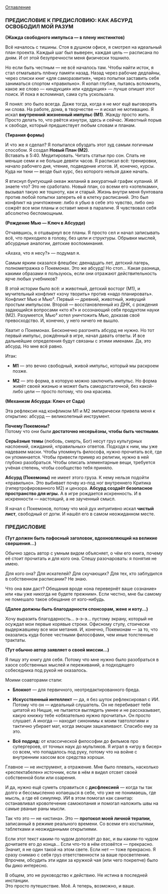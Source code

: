 [Оглавление](../readme.md)

### **ПРЕДИСЛОВИЕ К ПРЕДИСЛОВИЮ: КАК АБСУРД ОСВОБОДИЛ МОЙ РАЗУМ**

**(Жажда свободного импульса — в плену инстинктов)**

Всё началось с тишины. Стоя в душном офисе, я смотрел на идеальный план проекта. Каждый шаг был выверен, каждая цель — расписана по дням. И от этой безупречности меня физически тошнило.

Но если быть честным — не всё началось там. Чтобы найти исток, я стал отматывать плёнку памяти назад. Назад через рабочие дедлайны, через списки книг «для саморазвития», через попытки заставить себя заниматься спортом «правильно». Я копал глубже, пытаясь вспомнить, какое же слово — «индукция» или «дедукция» — лучше опишет этот поиск. И пока я вспоминал, сама суть ускользала.

Я понял: это было всегда. Даже тогда, когда я не мог ещё выговорить ни слова. На работе, дома, в творчестве — я искал не мотивацию. Я искал **внутренний жизненный импульс (М1)**. Жажду просто жить. Просто делать то, что рвётся изнутри, здесь и сейчас. Животный порыв к свободе, который предшествует любым словам и планам.

**(Тирания формы)**

И что же я сделал? Я попытался обуздать этот зуд самым логичным способом. Я создал **Новый План (М2)**.  
Вставать в 5:40. Медитировать. Читать статьи про сон. Спать не меньше семи и не больше девяти часов. Я расписал всё: тренировки, начало рабочего дня, чтение, подведение итогов. И, конечно, курсы. Куда ни ткни — везде был курс, без которого нельзя даже начать.

Я втиснул бунтующий океан желаний в аккуратный график купаний. И знаете что? Это не сработало. Новый план, со всеми его «хотелками», вызывал такую же тошноту, как и старый. Жизнь внутри меня бунтовала против любой попытки запереть её в клетку расписаний. Это был конфликт на уничтожение: либо я убью в себе это чувство, либо оно сожрёт все мои планы и оставит меня в параличе. Я чувствовал себя абсолютно беспомощным.

**(Рождение Мью — Ключ в Абсурде)**

Отчаявшись, я отшвырнул все планы. Я просто сел и начал записывать всё, что приходило в голову, без цели и структуры. Обрывки мыслей, абсурдные аналогии, детские воспоминания.

«Ахаха, что я несу?» — подумал я.

Самым ярким оказался флешбек: двенадцать лет, детский лагерь, полнометражка о Покемонах. Это же абсурд! Но стоп... Какая разница, какими образами я пользуюсь, если они отражают действительность ярче любых учебников?

В этой истории было всё: и животный, детский восторг (М1), и мучительный конфликт «хочу творить» против «надо планировать». Конфликт Мью и Мью². Первый — древний, животный, живущий простым импульсом. Второй — восстановленный из ДНК, с рождения задающийся вопросами «кто я?» и осознающий себя продуктом науки (М2). Разумеется, Мью² хотел уничтожить Мью, доказав своё превосходство. И, конечно, у него ничего не вышло.

Хватит о Покемонах. Бесконечно разгонять абсурд не нужно. Но тот первый импульс, рождённый в игре, начал давать ответы. И все дальнейшие определения будут связаны с этими именами. Да, это абсурд. Но мне всё равно.

Итак:

- **М1** — это вечно свободный, живой импульс, который мы раскроем позже.
    
- **М2** — это форма, в которую можно заключить импульс. Но форма живёт своей жизнью и может быть самодостаточной, без какой-либо цели — просто потому, что она красива.
    

**(Механизм Абсурда: Ключ от Сада)**

Эта рефлексия над конфликом М1 и М2 эмпирически привела меня к открытию: абсурд — великолепный инструмент.

**Почему Покемоны?**  
Потому что они были **достаточно несерьёзны, чтобы быть честными**.

**Серьёзные темы** (любовь, смерть, Бог) несут груз культурных наслоений, ожиданий, «правильных» ответов. Подходя к ним, мы уже надеваем маски. Чтобы упомянуть философа, нужно прочитать всё, где он упоминается. Чтобы привести пример из религии, нужно в ней глубоко разобраться. Чтобы описать элементарные вещи, требуется учёная степень, чтобы сообщество тебя приняло.

**Абсурд (Покемоны)** не имеет этого груза. К нему нельзя подойти «правильно». Это выбивает почву из-под ног внутреннего Критика (гипертрофированного М2) и цензора. **Абсурд создаёт безопасное пространство для игры.** А в игре рождается искренность. И в искренности — настоящий, а не заученный смысл.

Я начал с Покемонов, потому что мой дух интуитивно искал **чистый лист**, свободный от догм. И нашёл его в самом неожиданном месте.

### **ПРЕДИСЛОВИЕ**

**(Тут должен быть пафосный заголовок, вдохновляющий на великие свершения...)**

Обычно здесь автор с умным видом объясняет, о чём его книга, почему её стоит прочитать и для кого она. Спешу разочаровать: я понятия не имею.

Для кого она? Для искателей? Для скучающих? Для тех, кто заблудился в собственном расписании? Не знаю.

Что она вам даст? Обещания вроде «она перевернёт ваше сознание» или «вы уже никогда не будете прежним». Если честно, мне бы самому не помешало такое обещание от кого-нибудь.

**(Далее должны быть благодарности спонсорам, жене и коту...)**

Хочу выразить благодарность... э-э-э... пустому экрану, который не осуждал мои первые корявые строки. Офисному стулу, стоически выдержавшему все мои метания. И, конечно, Покемонам — за то, что оказались куда более честными философами, чем иные толстенные трактаты.

**(Тут обычно автор заявляет о своей миссии...)**

Я пишу эту книгу для себя. Потому что мне нужно было разобраться в хаосе собственных мыслей и переживаний, а подходящего собеседника под рукой не оказалось.

Моими соавторами стали:

- **Блокнот** — для первичного, неотредактированного бреда.
    
- **Искусственный интеллект** — да, я без шуток рефлексировал с ИИ. Потому что он — идеальный слушатель. Он не перебивает тебя цитатой из Ницше, не пытается выглядеть умнее и не рассказывает, какую книжку тебе «обязательно нужно прочитать». Он просто слушает. А иногда — находит синонимы к моим тавтологиям и тактично убирает мат, когда эмоции зашкаливают. Спасибо ему за это.
    
- **Всё подряд:** от классической философии до фильмов про супергероев, от точных наук до мультиков. Я играл в «игру в бисер» со всем, что попадалось под руку, потому что на войне с внутренним хаосом все средства хороши.
    

Главное — не инструмент, а отражение. Мне было плевать, насколько «респектабелен» источник, если в нём я видел отсвет своей собственной боли или озарения.

И да, нужно ещё суметь справиться с **дисфлексией** — когда ты так долго и бессмысленно копаешься в себе, что уже не понимаешь, где мысль, а где её симулякр. ИИ в этом помогал как санитар: останавливал кровотечение самокопания и помогал наложить швы на самые рваные раны мысли.

Так что это — не «истина». Это — **протокол моей личной терапии**, записанный в режиме реального времени. Со всеми его костылями, таблетками и неожиданными открытиями.

Если этот текст каким-то чудом доползёт до вас, и вы каким-то чудом дочитаете его до конца... Если что-то в нём отзовётся — прекрасно. Значит, я не один такой на этом свете. Если нет — тоже прекрасно. Я сразу снимаю с себя груз ответственности за ваше просветление. Впрочем, обсудить эти идеи за кружкой чая (или чего покрепче) было бы дико интересно.

В общем, это не руководство к действию. Не истина в последней инстанции.  
Это просто путешествие. Моё. А теперь, возможно, и ваше.
